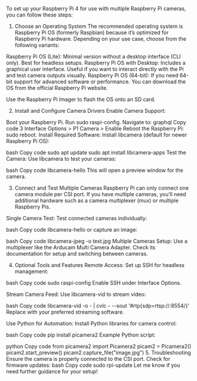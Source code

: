 To set up your Raspberry Pi 4 for use with multiple Raspberry Pi cameras, you can follow these steps:

1. Choose an Operating System
The recommended operating system is Raspberry Pi OS (formerly Raspbian) because it’s optimized for Raspberry Pi hardware. Depending on your use case, choose from the following variants:

Raspberry Pi OS (Lite): Minimal version without a desktop interface (CLI only). Best for headless setups.
Raspberry Pi OS with Desktop: Includes a graphical user interface. Useful if you want to interact directly with the Pi and test camera outputs visually.
Raspberry Pi OS (64-bit): If you need 64-bit support for advanced software or performance.
You can download the OS from the official Raspberry Pi website.

Use the Raspberry Pi Imager to flash the OS onto an SD card.

2. Install and Configure Camera Drivers
Enable Camera Support:

Boot your Raspberry Pi.
Run sudo raspi-config.
Navigate to:
graphql
Copy code
3 Interface Options > P1 Camera > Enable
Reboot the Raspberry Pi: sudo reboot.
Install Required Software: Install libcamera (default for newer Raspberry Pi OS):

bash
Copy code
sudo apt update
sudo apt install libcamera-apps
Test the Camera: Use libcamera to test your cameras:

bash
Copy code
libcamera-hello
This will open a preview window for the camera.

3. Connect and Test Multiple Cameras
Raspberry Pi can only connect one camera module per CSI port. If you have multiple cameras, you’ll need additional hardware such as a camera multiplexer (mux) or multiple Raspberry Pis.

Single Camera Test: Test connected cameras individually:

bash
Copy code
libcamera-hello
or capture an image:

bash
Copy code
libcamera-jpeg -o test.jpg
Multiple Cameras Setup: Use a multiplexer like the Arducam Multi Camera Adapter. Check its documentation for setup and switching between cameras.

4. Optional Tools and Features
Remote Access: Set up SSH for headless management:

bash
Copy code
sudo raspi-config
Enable SSH under Interface Options.

Stream Camera Feed: Use libcamera-vid to stream video:

bash
Copy code
libcamera-vid -o - | cvlc - --sout '#rtp{sdp=rtsp://:8554/}'
Replace with your preferred streaming software.

Use Python for Automation: Install Python libraries for camera control:

bash
Copy code
pip install picamera2
Example Python script:

python
Copy code
from picamera2 import Picamera2
picam2 = Picamera2()
picam2.start_preview()
picam2.capture_file("image.jpg")
5. Troubleshooting
Ensure the camera is properly connected to the CSI port.
Check for firmware updates:
bash
Copy code
sudo rpi-update
Let me know if you need further guidance for your setup!